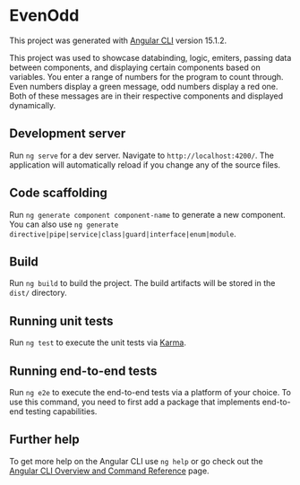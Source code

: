 # EvenOdd

This project was generated with [Angular CLI](https://github.com/angular/angular-cli) version 15.1.2.

This project was used to showcase databinding, logic, emiters, passing data between components, and displaying certain components based on variables. You enter a range of numbers for the program to count through. Even numbers display a green message, odd numbers display a red one. Both of these messages are in their respective components and displayed dynamically.

## Development server

Run `ng serve` for a dev server. Navigate to `http://localhost:4200/`. The application will automatically reload if you change any of the source files.

## Code scaffolding

Run `ng generate component component-name` to generate a new component. You can also use `ng generate directive|pipe|service|class|guard|interface|enum|module`.

## Build

Run `ng build` to build the project. The build artifacts will be stored in the `dist/` directory.

## Running unit tests

Run `ng test` to execute the unit tests via [Karma](https://karma-runner.github.io).

## Running end-to-end tests

Run `ng e2e` to execute the end-to-end tests via a platform of your choice. To use this command, you need to first add a package that implements end-to-end testing capabilities.

## Further help

To get more help on the Angular CLI use `ng help` or go check out the [Angular CLI Overview and Command Reference](https://angular.io/cli) page.
